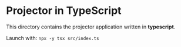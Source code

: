 # Projector in TypeScript

This directory contains the projector application written in **typescript**.

Launch with: `npx -y tsx src/index.ts`
